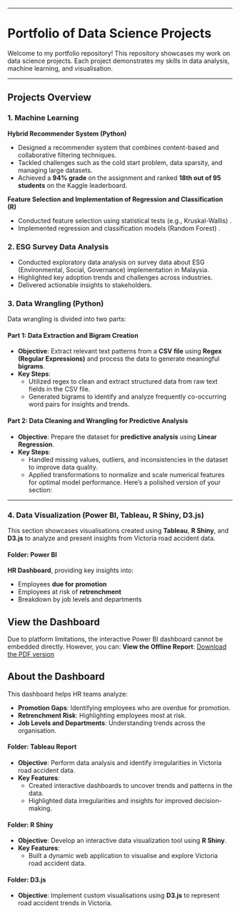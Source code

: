 
---

# **Portfolio of Data Science Projects**

Welcome to my portfolio repository! This repository showcases my work on data science projects. 
Each project demonstrates my skills in data analysis, machine learning, and visualisation.

---

## **Projects Overview**

### **1. Machine Learning**

**Hybrid Recommender System (Python)**  
- Designed a recommender system that combines content-based and collaborative filtering techniques.  
- Tackled challenges such as the cold start problem, data sparsity, and managing large datasets.  
- Achieved a **94% grade** on the assignment and ranked **18th out of 95 students** on the Kaggle leaderboard.  

**Feature Selection and Implementation of Regression and Classification (R)**  
- Conducted feature selection using statistical tests (e.g., Kruskal-Wallis) .  
- Implemented regression and classification models (Random Forest) .  


### **2. ESG Survey Data Analysis**
- Conducted exploratory data analysis on survey data about ESG (Environmental, Social, Governance) implementation in Malaysia.
- Highlighted key adoption trends and challenges across industries.
- Delivered actionable insights to stakeholders.

### **3. Data Wrangling (Python)**

Data wrangling is divided into two parts:

#### **Part 1: Data Extraction and Bigram Creation**
- **Objective**: Extract relevant text patterns from a **CSV file** using **Regex (Regular Expressions)** and process the data to generate meaningful **bigrams**.
- **Key Steps**:
  - Utilized regex to clean and extract structured data from raw text fields in the CSV file.
  - Generated bigrams to identify and analyze frequently co-occurring word pairs for insights and trends.

#### **Part 2: Data Cleaning and Wrangling for Predictive Analysis**
- **Objective**: Prepare the dataset for **predictive analysis** using **Linear Regression**.
- **Key Steps**:
  - Handled missing values, outliers, and inconsistencies in the dataset to improve data quality.
  - Applied transformations to normalize and scale numerical features for optimal model performance.
Here’s a polished version of your section:

---

### **4. Data Visualization (Power BI, Tableau, R Shiny, D3.js)**

This section showcases visualisations created using **Tableau**, **R Shiny**, and **D3.js** to analyze and present insights from Victoria road accident data.


#### **Folder: Power BI**

**HR Dashboard**, providing key insights into:
- Employees **due for promotion**
- Employees at risk of **retrenchment**
- Breakdown by job levels and departments

## View the Dashboard
Due to platform limitations, the interactive Power BI dashboard cannot be embedded directly. However, you can:
 **View the Offline Report**: [Download the PDF version](https://github.com/EmmanuelleHC/Data_Science_Portfolio/blob/main/Data%20Visualisation/Power%20BI/Clustered%20HR%20Data/HRData.pdf) 

## About the Dashboard
This dashboard helps HR teams analyze:
- **Promotion Gaps**: Identifying employees who are overdue for promotion.
- **Retrenchment Risk**: Highlighting employees most at risk.
- **Job Levels and Departments**: Understanding trends across the organisation.

#### **Folder: Tableau Report**
- **Objective**: Perform data analysis and identify irregularities in Victoria road accident data.
- **Key Features**:
  - Created interactive dashboards to uncover trends and patterns in the data.
  - Highlighted data irregularities and insights for improved decision-making.

#### **Folder: R Shiny**
- **Objective**: Develop an interactive data visualization tool using **R Shiny**.
- **Key Features**:
  - Built a dynamic web application to visualise and explore Victoria road accident data.

#### **Folder: D3.js**
- **Objective**: Implement custom visualisations using **D3.js** to represent road accident trends in Victoria.
